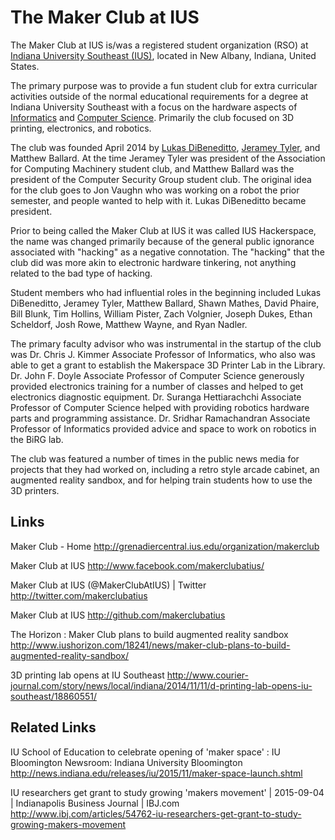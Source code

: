 # The Maker Club at IUS

The Maker Club at IUS is/was a registered student organization (RSO) at [Indiana University Southeast (IUS)](http://ius.edu/), located in New Albany, Indiana, United States.

The primary purpose was to provide a fun student club for extra curricular activities outside of the normal educational requirements for a degree at Indiana University Southeast with a focus on the hardware aspects of [Informatics](http://ius.edu/natural-sciences/programs/informatics/) and [Computer Science](http://ius.edu/natural-sciences/programs/computer-science/). Primarily the club focused on 3D printing, electronics, and robotics.

The club was founded April 2014 by [Lukas DiBeneditto](http://dibeneditto.com/), [Jeramey Tyler](http://linkedin.com/in/jeramey-tyler-a6441795), and Matthew Ballard. At the time Jeramey Tyler was president of the Association for Computing Machinery student club, and Matthew Ballard was the president of the Computer Security Group student club. The original idea for the club goes to Jon Vaughn who was working on a robot the prior semester, and people wanted to help with it. Lukas DiBeneditto became president.

Prior to being called the Maker Club at IUS it was called IUS Hackerspace, the name was changed primarily because of the general public ignorance associated with "hacking" as a negative connotation. The "hacking" that the club did was more akin to electronic hardware tinkering, not anything related to the bad type of hacking. 

Student members who had influential roles in the beginning included Lukas DiBeneditto, Jeramey Tyler, Matthew Ballard, Shawn Mathes, David Phaire, Bill Blunk, Tim Hollins, William Pister, Zach Volgnier, Joseph Dukes, Ethan Scheldorf, Josh Rowe, Matthew Wayne, and Ryan Nadler.

The primary faculty advisor who was instrumental in the startup of the club was Dr. Chris J. Kimmer Associate Professor of Informatics, who also was able to get a grant to establish the Makerspace 3D Printer Lab in the Library. Dr. John F. Doyle Associate Professor of Computer Science generously provided electronics training for a number of classes and helped to get electronics diagnostic equipment. Dr. Suranga Hettiarachchi Associate Professor of Computer Science helped with providing robotics hardware parts and programming assistance. Dr. Sridhar Ramachandran Associate Professor of Informatics provided advice and space to work on robotics in the BiRG lab.

The club was featured a number of times in the public news media for projects that they had worked on, including a retro style arcade cabinet, an augmented reality sandbox, and for helping train students how to use the 3D printers.


## Links

Maker Club - Home
http://grenadiercentral.ius.edu/organization/makerclub

Maker Club at IUS
http://www.facebook.com/makerclubatius/

Maker Club at IUS (@MakerClubAtIUS) | Twitter
http://twitter.com/makerclubatius

Maker Club at IUS
http://github.com/makerclubatius

The Horizon : Maker Club plans to build augmented reality sandbox
http://www.iushorizon.com/18241/news/maker-club-plans-to-build-augmented-reality-sandbox/

3D printing lab opens at IU Southeast
http://www.courier-journal.com/story/news/local/indiana/2014/11/11/d-printing-lab-opens-iu-southeast/18860551/


## Related Links

IU School of Education to celebrate opening of 'maker space' : IU Bloomington Newsroom: Indiana University Bloomington
http://news.indiana.edu/releases/iu/2015/11/maker-space-launch.shtml

IU researchers get grant to study growing 'makers movement' | 2015-09-04 | Indianapolis Business Journal | IBJ.com
http://www.ibj.com/articles/54762-iu-researchers-get-grant-to-study-growing-makers-movement


